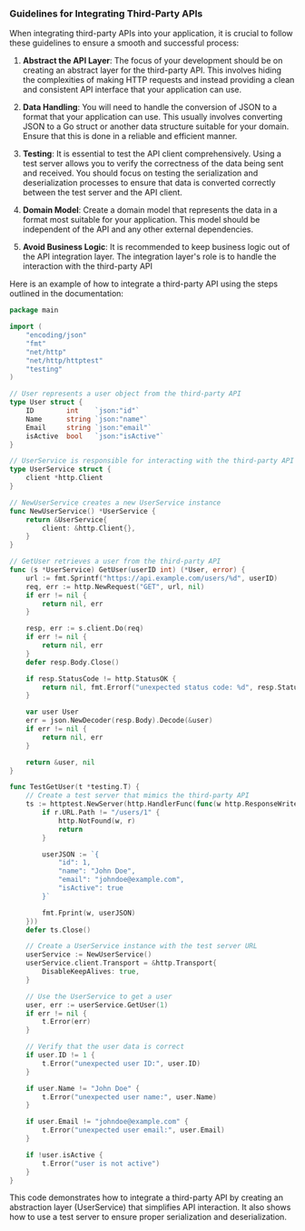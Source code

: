 ### Guidelines for Integrating Third-Party APIs

When integrating third-party APIs into your application, it is crucial to follow these guidelines to ensure a smooth and successful process:

1. **Abstract the API Layer**: The focus of your development should be on creating an abstract layer for the third-party API. This involves hiding the complexities of making HTTP requests and instead providing a clean and consistent API interface that your application can use.

2. **Data Handling**: You will need to handle the conversion of JSON to a format that your application can use. This usually involves converting JSON to a Go struct or another data structure suitable for your domain. Ensure that this is done in a reliable and efficient manner.

3. **Testing**: It is essential to test the API client comprehensively. Using a test server allows you to verify the correctness of the data being sent and received. You should focus on testing the serialization and deserialization processes to ensure that data is converted correctly between the test server and the API client.

4. **Domain Model**: Create a domain model that represents the data in a format most suitable for your application. This model should be independent of the API and any other external dependencies.

5.  **Avoid Business Logic**: It is recommended to keep business logic out of the API integration layer. The integration layer's role is to handle the interaction with the third-party API


Here is an example of how to integrate a third-party API using the steps outlined in the documentation:

```go
package main

import (
    "encoding/json"
    "fmt"
    "net/http"
    "net/http/httptest"
    "testing"
)

// User represents a user object from the third-party API
type User struct {
    ID        int    `json:"id"`
    Name      string `json:"name"`
    Email     string `json:"email"`
    isActive  bool   `json:"isActive"`
}

// UserService is responsible for interacting with the third-party API
type UserService struct {
    client *http.Client
}

// NewUserService creates a new UserService instance
func NewUserService() *UserService {
    return &UserService{
        client: &http.Client{},
    }
}

// GetUser retrieves a user from the third-party API
func (s *UserService) GetUser(userID int) (*User, error) {
    url := fmt.Sprintf("https://api.example.com/users/%d", userID)
    req, err := http.NewRequest("GET", url, nil)
    if err != nil {
        return nil, err
    }

    resp, err := s.client.Do(req)
    if err != nil {
        return nil, err
    }
    defer resp.Body.Close()

    if resp.StatusCode != http.StatusOK {
        return nil, fmt.Errorf("unexpected status code: %d", resp.StatusCode)
    }

    var user User
    err = json.NewDecoder(resp.Body).Decode(&user)
    if err != nil {
        return nil, err
    }

    return &user, nil
}

func TestGetUser(t *testing.T) {
    // Create a test server that mimics the third-party API
    ts := httptest.NewServer(http.HandlerFunc(func(w http.ResponseWriter, r *http.Request) {
        if r.URL.Path != "/users/1" {
            http.NotFound(w, r)
            return
        }

        userJSON := `{
            "id": 1,
            "name": "John Doe",
            "email": "johndoe@example.com",
            "isActive": true
        }`

        fmt.Fprint(w, userJSON)
    }))
    defer ts.Close()

    // Create a UserService instance with the test server URL
    userService := NewUserService()
    userService.client.Transport = &http.Transport{
        DisableKeepAlives: true,
    }

    // Use the UserService to get a user
    user, err := userService.GetUser(1)
    if err != nil {
        t.Error(err)
    }

    // Verify that the user data is correct
    if user.ID != 1 {
        t.Error("unexpected user ID:", user.ID)
    }

    if user.Name != "John Doe" {
        t.Error("unexpected user name:", user.Name)
    }

    if user.Email != "johndoe@example.com" {
        t.Error("unexpected user email:", user.Email)
    }

    if !user.isActive {
        t.Error("user is not active")
    }
}
```

This code demonstrates how to integrate a third-party API by creating an abstraction layer (UserService) that simplifies API interaction. It also shows how to use a test server to ensure proper serialization and deserialization.
